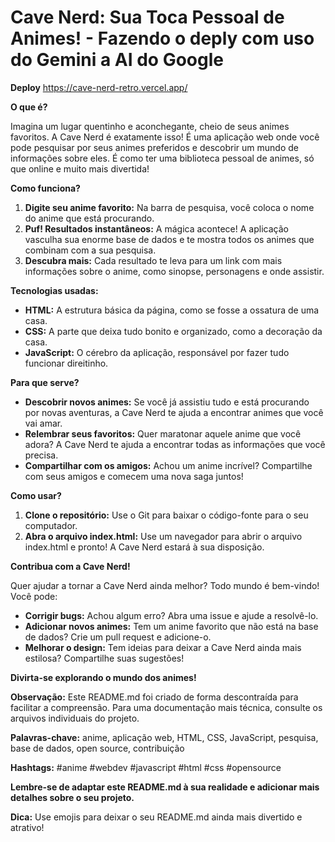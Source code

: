 # Cave Nerd: Sua Toca Pessoal de Animes! - Fazendo o deply com uso do Gemini a AI do Google

**Deploy** https://cave-nerd-retro.vercel.app/

**O que é?**

Imagina um lugar quentinho e aconchegante, cheio de seus animes favoritos. A Cave Nerd é exatamente isso! É uma aplicação web onde você pode pesquisar por seus animes preferidos e descobrir um mundo de informações sobre eles. É como ter uma biblioteca pessoal de animes, só que online e muito mais divertida!

**Como funciona?**

1. **Digite seu anime favorito:** Na barra de pesquisa, você coloca o nome do anime que está procurando.
2. **Puf! Resultados instantâneos:** A mágica acontece! A aplicação vasculha sua enorme base de dados e te mostra todos os animes que combinam com a sua pesquisa.
3. **Descubra mais:** Cada resultado te leva para um link com mais informações sobre o anime, como sinopse, personagens e onde assistir.

**Tecnologias usadas:**

* **HTML:** A estrutura básica da página, como se fosse a ossatura de uma casa.
* **CSS:** A parte que deixa tudo bonito e organizado, como a decoração da casa.
* **JavaScript:** O cérebro da aplicação, responsável por fazer tudo funcionar direitinho.

**Para que serve?**

* **Descobrir novos animes:** Se você já assistiu tudo e está procurando por novas aventuras, a Cave Nerd te ajuda a encontrar animes que você vai amar.
* **Relembrar seus favoritos:** Quer maratonar aquele anime que você adora? A Cave Nerd te ajuda a encontrar todas as informações que você precisa.
* **Compartilhar com os amigos:** Achou um anime incrível? Compartilhe com seus amigos e comecem uma nova saga juntos!

**Como usar?**

1. **Clone o repositório:** Use o Git para baixar o código-fonte para o seu computador.
2. **Abra o arquivo index.html:** Use um navegador para abrir o arquivo index.html e pronto! A Cave Nerd estará à sua disposição.

**Contribua com a Cave Nerd!**

Quer ajudar a tornar a Cave Nerd ainda melhor? Todo mundo é bem-vindo! Você pode:

* **Corrigir bugs:** Achou algum erro? Abra uma issue e ajude a resolvê-lo.
* **Adicionar novos animes:** Tem um anime favorito que não está na base de dados? Crie um pull request e adicione-o.
* **Melhorar o design:** Tem ideias para deixar a Cave Nerd ainda mais estilosa? Compartilhe suas sugestões!

**Divirta-se explorando o mundo dos animes!**

**Observação:** Este README.md foi criado de forma descontraída para facilitar a compreensão. Para uma documentação mais técnica, consulte os arquivos individuais do projeto.

**Palavras-chave:** anime, aplicação web, HTML, CSS, JavaScript, pesquisa, base de dados, open source, contribuição

**Hashtags:** #anime #webdev #javascript #html #css #opensource

**Lembre-se de adaptar este README.md à sua realidade e adicionar mais detalhes sobre o seu projeto.**

**Dica:** Use emojis para deixar o seu README.md ainda mais divertido e atrativo!
